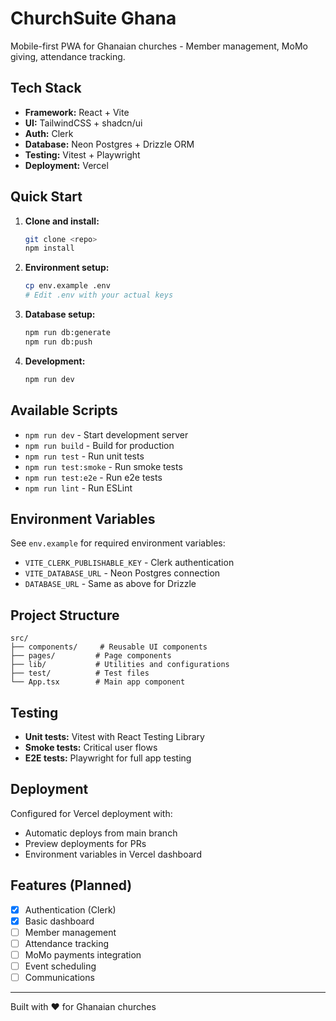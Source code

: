 # ChurchSuite Ghana

Mobile-first PWA for Ghanaian churches - Member management, MoMo giving, attendance tracking.

## Tech Stack

- **Framework:** React + Vite
- **UI:** TailwindCSS + shadcn/ui
- **Auth:** Clerk
- **Database:** Neon Postgres + Drizzle ORM
- **Testing:** Vitest + Playwright
- **Deployment:** Vercel

## Quick Start

1. **Clone and install:**
   ```bash
   git clone <repo>
   npm install
   ```

2. **Environment setup:**
   ```bash
   cp env.example .env
   # Edit .env with your actual keys
   ```

3. **Database setup:**
   ```bash
   npm run db:generate
   npm run db:push
   ```

4. **Development:**
   ```bash
   npm run dev
   ```

## Available Scripts

- `npm run dev` - Start development server
- `npm run build` - Build for production
- `npm run test` - Run unit tests
- `npm run test:smoke` - Run smoke tests
- `npm run test:e2e` - Run e2e tests
- `npm run lint` - Run ESLint

## Environment Variables

See `env.example` for required environment variables:

- `VITE_CLERK_PUBLISHABLE_KEY` - Clerk authentication
- `VITE_DATABASE_URL` - Neon Postgres connection
- `DATABASE_URL` - Same as above for Drizzle

## Project Structure

```
src/
├── components/     # Reusable UI components
├── pages/         # Page components
├── lib/           # Utilities and configurations
├── test/          # Test files
└── App.tsx        # Main app component
```

## Testing

- **Unit tests:** Vitest with React Testing Library
- **Smoke tests:** Critical user flows
- **E2E tests:** Playwright for full app testing

## Deployment

Configured for Vercel deployment with:
- Automatic deploys from main branch
- Preview deployments for PRs
- Environment variables in Vercel dashboard

## Features (Planned)

- [x] Authentication (Clerk)
- [x] Basic dashboard
- [ ] Member management
- [ ] Attendance tracking
- [ ] MoMo payments integration
- [ ] Event scheduling
- [ ] Communications

---

Built with ❤️ for Ghanaian churches
